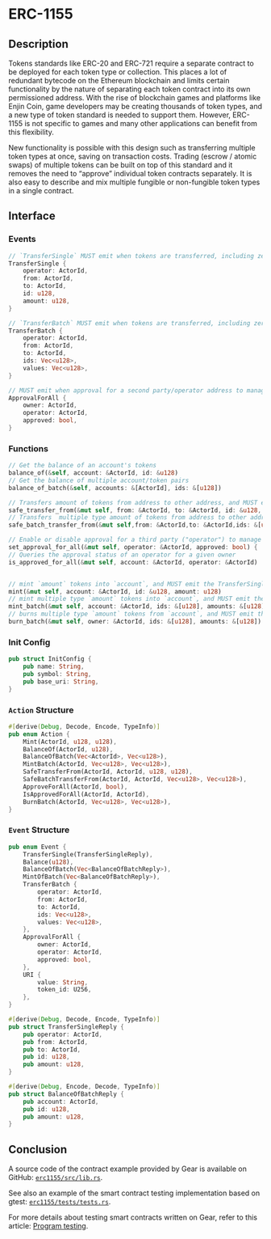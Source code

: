 # ERC-1155

## Description

Tokens standards like ERC-20 and ERC-721 require a separate contract to be deployed for each token type or collection. This places a lot of redundant bytecode on the Ethereum blockchain and limits certain functionality by the nature of separating each token contract into its own permissioned address. With the rise of blockchain games and platforms like Enjin Coin, game developers may be creating thousands of token types, and a new type of token standard is needed to support them. However, ERC-1155 is not specific to games and many other applications can benefit from this flexibility.

New functionality is possible with this design such as transferring multiple token types at once, saving on transaction costs. Trading (escrow / atomic swaps) of multiple tokens can be built on top of this standard and it removes the need to “approve” individual token contracts separately. It is also easy to describe and mix multiple fungible or non-fungible token types in a single contract.

## Interface

### Events

```rust
// `TransferSingle` MUST emit when tokens are transferred, including zero value transfers as well as minting or burning
TransferSingle {
    operator: ActorId,
    from: ActorId,
    to: ActorId,
    id: u128,
    amount: u128,
}

// `TransferBatch` MUST emit when tokens are transferred, including zero value transfers as well as minting or burning
TransferBatch {
    operator: ActorId,
    from: ActorId,
    to: ActorId,
    ids: Vec<u128>,
    values: Vec<u128>,
}

// MUST emit when approval for a second party/operator address to manage all tokens for an owner address is enabled or disabled (absence of an event assumes disabled)
ApprovalForAll {
    owner: ActorId,
    operator: ActorId,
    approved: bool,
}
```

### Functions

```rust
// Get the balance of an account's tokens
balance_of(&self, account: &ActorId, id: &u128)
// Get the balance of multiple account/token pairs
balance_of_batch(&self, accounts: &[ActorId], ids: &[u128])

// Transfers amount of tokens from address to other address, and MUST emit the TransferSingle event
safe_transfer_from(&mut self, from: &ActorId, to: &ActorId, id: &u128, amount: u128)
// Transfers  multiple type amount of tokens from address to other address, and MUST emit the TransferBatch event
safe_batch_transfer_from(&mut self,from: &ActorId,to: &ActorId,ids: &[u128],amounts: &[u128])

// Enable or disable approval for a third party ("operator") to manage all of the caller's tokens, and MUST emit the ApprovalForAll event
set_approval_for_all(&mut self, operator: &ActorId, approved: bool) {
// Queries the approval status of an operator for a given owner
is_approved_for_all(&mut self, account: &ActorId, operator: &ActorId)


// mint `amount` tokens into `account`, and MUST emit the TransferSingle event
mint(&mut self, account: &ActorId, id: &u128, amount: u128)
// mint multiple type `amount` tokens into `account`, and MUST emit the TransferBatch event
mint_batch(&mut self, account: &ActorId, ids: &[u128], amounts: &[u128])
// burns multiple type `amount` tokens from `account`, and MUST emit the TransferBatch event
burn_batch(&mut self, owner: &ActorId, ids: &[u128], amounts: &[u128])
```

### Init Config

```rust
pub struct InitConfig {
    pub name: String,
    pub symbol: String,
    pub base_uri: String,
}
```

### `Action` Structure

```rust
#[derive(Debug, Decode, Encode, TypeInfo)]
pub enum Action {
    Mint(ActorId, u128, u128),
    BalanceOf(ActorId, u128),
    BalanceOfBatch(Vec<ActorId>, Vec<u128>),
    MintBatch(ActorId, Vec<u128>, Vec<u128>),
    SafeTransferFrom(ActorId, ActorId, u128, u128),
    SafeBatchTransferFrom(ActorId, ActorId, Vec<u128>, Vec<u128>),
    ApproveForAll(ActorId, bool),
    IsApprovedForAll(ActorId, ActorId),
    BurnBatch(ActorId, Vec<u128>, Vec<u128>),
}
```

### `Event` Structure

```rust
pub enum Event {
    TransferSingle(TransferSingleReply),
    Balance(u128),
    BalanceOfBatch(Vec<BalanceOfBatchReply>),
    MintOfBatch(Vec<BalanceOfBatchReply>),
    TransferBatch {
        operator: ActorId,
        from: ActorId,
        to: ActorId,
        ids: Vec<u128>,
        values: Vec<u128>,
    },
    ApprovalForAll {
        owner: ActorId,
        operator: ActorId,
        approved: bool,
    },
    URI {
        value: String,
        token_id: U256,
    },
}

#[derive(Debug, Decode, Encode, TypeInfo)]
pub struct TransferSingleReply {
    pub operator: ActorId,
    pub from: ActorId,
    pub to: ActorId,
    pub id: u128,
    pub amount: u128,
}

#[derive(Debug, Encode, Decode, TypeInfo)]
pub struct BalanceOfBatchReply {
    pub account: ActorId,
    pub id: u128,
    pub amount: u128,
}
```

## Conclusion

A source code of the contract example provided by Gear is available on GitHub: [`erc1155/src/lib.rs`](https://github.com/gear-tech/apps/blob/erc1155/erc1155/src/lib.rs).

See also an example of the smart contract testing implementation based on gtest: [`erc1155/tests/tests.rs`](https://github.com/gear-tech/apps/blob/erc1155/erc1155/tests/tests.rs).

For more details about testing smart contracts written on Gear, refer to this article: [Program testing](https://wiki.gear-tech.io/developing-contracts/testing).
